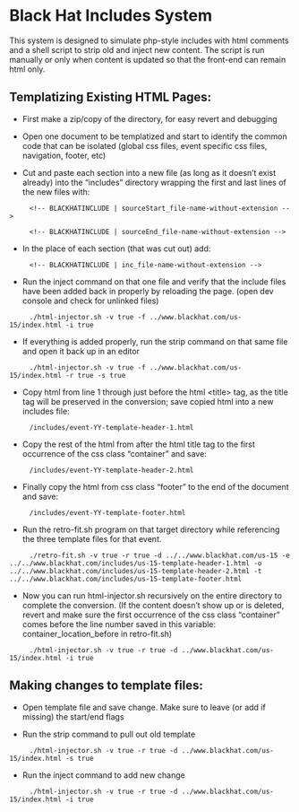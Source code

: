 # Black Hat Includes System
This system is designed to simulate php-style includes with html comments and a shell script to strip old and inject new content. The script is run manually or only when content is updated so that the front-end can remain html only. 

## Templatizing Existing HTML Pages:

- First make a zip/copy of the directory, for easy revert and debugging

- Open one document to be templatized and start to identify the common code that can be isolated (global css files, event specific css files, navigation, footer, etc)

- Cut and paste each section into a new file (as long as it doesn’t exist already) into the “includes” directory wrapping the first and last lines of the new files with:

```
     <!-- BLACKHATINCLUDE | sourceStart_file-name-without-extension -->
```

```
     <!-- BLACKHATINCLUDE | sourceEnd_file-name-without-extension -->
```

- In the place of each section (that was cut out) add:

```
     <!-- BLACKHATINCLUDE | inc_file-name-without-extension -->
```

- Run the inject command on that one file and verify that the include files have been added back in properly by reloading the page. (open dev console and check for unlinked files) 


```
     ./html-injector.sh -v true -f ../www.blackhat.com/us-15/index.html -i true
```

- If everything is added properly, run the strip command on that same file and open it back up in an editor 

```
     ./html-injector.sh -v true -f ../www.blackhat.com/us-15/index.html -r true -s true
```


- Copy html from line 1 through just before the html &lt;title&gt; tag, as the title tag will be preserved in the conversion; save copied html into a new includes file:

```
     /includes/event-YY-template-header-1.html
```

- Copy the rest of the html from after the html title tag to the first occurrence of the css class “container” and save:

```
     /includes/event-YY-template-header-2.html
```

- Finally copy the html from css class “footer” to the end of the document and save:

```
     /includes/event-YY-template-footer.html
```

- Run the retro-fit.sh program on that target directory while referencing the three template files for that event. 

```
     ./retro-fit.sh -v true -r true -d ../../www.blackhat.com/us-15 -e ../../www.blackhat.com/includes/us-15-template-header-1.html -o ../../www.blackhat.com/includes/us-15-template-header-2.html -t ../../www.blackhat.com/includes/us-15-template-footer.html
```
     
- Now you can run html-injector.sh recursively on the entire directory to complete the conversion. (If the content doesn’t show up or is deleted, revert and make sure the first occurrence of the css class “container” comes before the line number saved in this variable: container_location_before in retro-fit.sh) 

```
     ./html-injector.sh -v true -r true -d ../www.blackhat.com/us-15/index.html -i true
```



## Making changes to template files:
- Open template file and save change. Make sure to leave (or add if missing) the start/end flags

- Run the strip command to pull out old template 

```
     ./html-injector.sh -v true -r true -d ../www.blackhat.com/us-15/index.html -s true
```

- Run the inject command to add new change 

```
     ./html-injector.sh -v true -r true -d ../www.blackhat.com/us-15/index.html -i true
```
